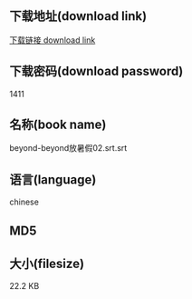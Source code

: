 ## 下载地址(download link)
[下载链接 download link](https://tutu365.netlify.app/?s=beyond-beyond%E6%94%BE%E6%9A%91%E5%81%8702.srt)

## 下载密码(download password)
1411

## 名称(book name)
beyond-beyond放暑假02.srt.srt

## 语言(language)
chinese

## MD5


## 大小(filesize)
22.2 KB
